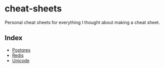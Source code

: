 # cheat-sheets
Personal cheat sheets for everything I thought about making a cheat sheet.

Index
-----

* [Postgres](sheets/postgres.md)
* [Redis](sheets/redis.md)
* [Unicode](sheets/unicode.md)
